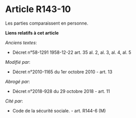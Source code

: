 # Article R143-10

Les parties comparaissent en personne.

**Liens relatifs à cet article**

_Anciens textes_:

  - Décret n°58-1291 1958-12-22 art. 35 al. 2, al. 3, al. 4, al. 5

_Modifié par_:

  - Décret n°2010-1165 du 1er octobre 2010 - art. 13

_Abrogé par_:

  - Décret n°2018-928 du 29 octobre 2018 - art. 11

_Cité par_:

  - Code de la sécurité sociale. - art. R144-6 (M)
